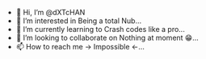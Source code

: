 
- 👋 Hi, I’m @dXTcHAN
- 👀 I’m interested in Being a total Nub...
- 🌱 I’m currently learning to Crash codes like a pro...
- 💞️ I’m looking to collaborate on Nothing at moment 😁...
- 📫 How to reach me -> Impossible <-...

<!---
dXTcHAN/dXTcHAN is a ✨ special ✨ repository because its `README.md` (this file) appears on your GitHub profile.
You can click the Preview link to take a look at your changes.
--->
